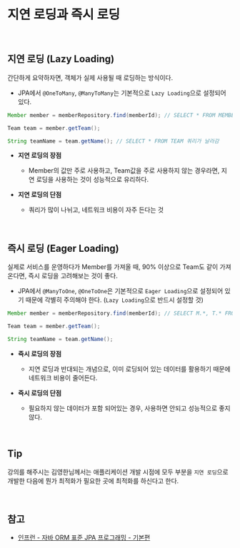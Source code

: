 # 지연 로딩과 즉시 로딩

<br>

## 지연 로딩 (Lazy Loading)

간단하게 요약하자면, 객체가 실제 사용될 때 로딩하는 방식이다.

- JPA에서 `@OneToMany`, `@ManyToMany`는 기본적으로 `Lazy Loading`으로 설정되어 있다.

```java
Member member = memberRepository.find(memberId); // SELECT * FROM MEMBER 쿼리가 날라감

Team team = member.getTeam();

String teamName = team.getName(); // SELECT * FROM TEAM 쿼리가 날라감
```

- **지연 로딩의 장점**

  - Member의 값만 주로 사용하고, Team값을 주로 사용하지 않는 경우라면, 지연 로딩을 사용하는 것이 성능적으로 유리하다.

- **지연 로딩의 단점**

  - 쿼리가 많이 나뉘고, 네트워크 비용이 자주 든다는 것

<br>

## 즉시 로딩 (Eager Loading)

실제로 서비스를 운영하다가 Member를 가져올 때, 90% 이상으로 Team도 같이 가져온다면, 즉시 로딩을 고려해보는 것이 좋다.

- JPA에서 `@ManyToOne`, `@OneToOne`은 기본적으로 `Eager Loading`으로 설정되어 있기 때문에 각별히 주의해야 한다. (`Lazy Loading`으로 반드시 설정할 것)

```java
Member member = memberRepository.find(memberId); // SELECT M.*, T.* FROM MEMBER JOIN TEAM ....

Team team = member.getTeam();

String teamName = team.getName();
```

- **즉시 로딩의 장점**

  - 지연 로딩과 반대되는 개념으로, 이미 로딩되어 있는 데이터를 활용하기 때문에 네트워크 비용이 줄어든다.

- **즉시 로딩의 단점**

  - 필요하지 않는 데이터가 포함 되어있는 경우, 사용하면 안되고 성능적으로 좋지 않다.

<br>

## Tip

강의를 해주시는 김영한님께서는 애플리케이션 개발 시점에 모두 부분을 `지연 로딩`으로 개발한 다음에 뭔가 최적화가 필요한 곳에 최적화를 하신다고 한다.

<br>

## 참고

- [인프런 - 자바 ORM 표준 JPA 프로그래밍 - 기본편](https://www.inflearn.com/course/ORM-JPA-Basic/dashboard)
